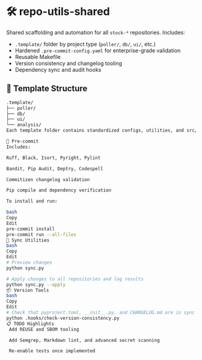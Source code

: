 # 🛠 repo-utils-shared

Shared scaffolding and automation for all `stock-*` repositories. Includes:

- `.template/` folder by project type (`poller/`, `db/`, `ui/`, etc.)
- Hardened `.pre-commit-config.yaml` for enterprise-grade validation
- Reusable Makefile
- Version consistency and changelog tooling
- Dependency sync and audit hooks

## 📁 Template Structure

```bash
.template/
├── poller/
├── db/
├── ui/
└── analysis/
Each template folder contains standardized configs, utilities, and src/ scaffolding.

🧪 Pre-commit
Includes:

Ruff, Black, Isort, Pyright, Pylint

Bandit, Pip Audit, Deptry, Codespell

Commitizen changelog validation

Pip compile and dependency verification

To install and run:

bash
Copy
Edit
pre-commit install
pre-commit run --all-files
🔁 Sync Utilities
bash
Copy
Edit
# Preview changes
python sync.py

# Apply changes to all repositories and log results
python sync.py --apply
📦 Version Tools
bash
Copy
Edit
# Check that pyproject.toml, __init__.py, and CHANGELOG.md are in sync with the latest Git tag
python .hooks/check-version-consistency.py
📋 TODO Highlights
 Add REUSE and SBOM tooling

 Add Semgrep, Markdown lint, and advanced secret scanning

 Re-enable tests once implemented
```
